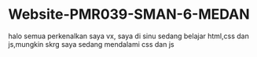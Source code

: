 # Website-PMR039-SMAN-6-MEDAN
halo semua perkenalkan saya vx, saya di sinu sedang belajar html,css dan js,mungkin skrg saya sedang mendalami css dan js
